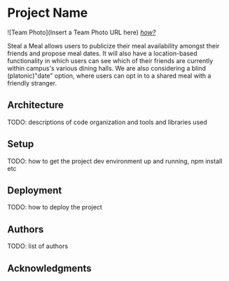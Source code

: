 # Project Name

![Team Photo](Insert a Team Photo URL here)
[*how?*](https://help.github.com/articles/about-readmes/#relative-links-and-image-paths-in-readme-files)

Steal a Meal allows users to publicize their meal availability amongst their friends and propose meal dates. It will also have a location-based functionality in which users can see which of their friends are currently within campus's various dining halls. We are also considering a blind (platonic)"date" option, where users can opt in to a shared meal with a friendly stranger.

## Architecture

TODO:  descriptions of code organization and tools and libraries used

## Setup

TODO: how to get the project dev environment up and running, npm install etc

## Deployment

TODO: how to deploy the project

## Authors

TODO: list of authors

## Acknowledgments
